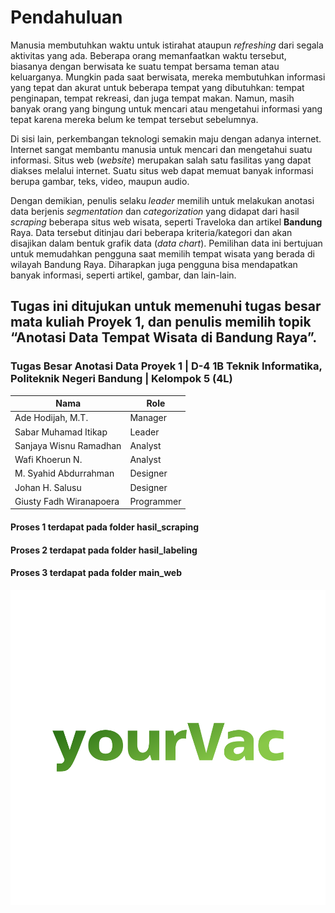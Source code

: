 # Pendahuluan

Manusia membutuhkan waktu untuk istirahat ataupun <i>refreshing</i> dari segala aktivitas yang ada. Beberapa orang memanfaatkan waktu tersebut, biasanya dengan berwisata ke suatu tempat bersama teman atau keluarganya. Mungkin pada saat berwisata, mereka membutuhkan informasi yang tepat dan akurat untuk beberapa tempat yang dibutuhkan: tempat penginapan, tempat rekreasi, dan juga tempat makan. Namun, masih banyak orang yang bingung untuk mencari atau mengetahui informasi yang tepat karena mereka belum ke tempat tersebut sebelumnya.

Di sisi lain, perkembangan teknologi semakin maju dengan adanya internet. Internet sangat membantu manusia untuk mencari dan mengetahui suatu informasi. Situs web (<i>website</i>) merupakan salah satu fasilitas yang dapat diakses melalui internet. Suatu situs web dapat memuat banyak informasi berupa gambar, teks, video, maupun audio.

Dengan demikian, penulis selaku <i>leader</i> memilih untuk melakukan anotasi data berjenis <i>segmentation</i> dan <i>categorization</i> yang didapat dari hasil <i>scraping</i> beberapa situs web wisata, seperti Traveloka dan artikel <b>Bandung</b> Raya. Data tersebut ditinjau dari beberapa kriteria/kategori dan akan disajikan dalam bentuk grafik data (<i>data chart</i>). Pemilihan data ini bertujuan untuk memudahkan pengguna saat memilih tempat wisata yang berada di wilayah Bandung Raya. Diharapkan juga pengguna bisa mendapatkan banyak informasi, seperti artikel, gambar, dan lain-lain.

## Tugas ini ditujukan untuk memenuhi tugas besar mata kuliah Proyek 1, dan penulis memilih topik “Anotasi Data Tempat Wisata di Bandung Raya”.

### Tugas Besar Anotasi Data Proyek 1 | D-4 1B Teknik Informatika, Politeknik Negeri Bandung | Kelompok 5 (4L)

| Nama                    | Role       |
| ----------------------- | ---------- |
| Ade Hodijah, M.T.       | Manager    |
| Sabar Muhamad Itikap    | Leader     |
| Sanjaya Wisnu Ramadhan  | Analyst    |
| Wafi Khoerun N.         | Analyst    |
| M. Syahid Abdurrahman   | Designer   |
| Johan H. Salusu         | Designer   |
| Giusty Fadh Wiranapoera | Programmer |

#### Proses 1 terdapat pada folder hasil_scraping
#### Proses 2 terdapat pada folder hasil_labeling
#### Proses 3 terdapat pada folder main_web

![Logo yourVac](main_web/img/logo/profile.png)
